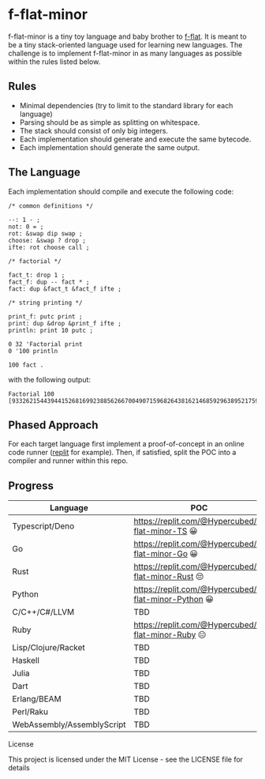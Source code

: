 # f-flat-minor

f-flat-minor is a tiny toy language and baby brother to [f-flat](https://github.com/Hypercubed/f-flat_node#readme).  It is meant to be a tiny stack-oriented language used for learning new languages.  The challenge is to implement f-flat-minor in as many languages as possible within the rules listed below.
## Rules

* Minimal dependencies (try to limit to the standard library for each language)
* Parsing should be as simple as splitting on whitespace.
* The stack should consist of only big integers.
* Each implementation should generate and execute the same bytecode.
* Each implementation should generate the same output.

## The Language

Each implementation should compile and execute the following code:

```forth
/* common definitions */

--: 1 - ;
not: 0 = ;
rot: &swap dip swap ;
choose: &swap ? drop ;
ifte: rot choose call ;

/* factorial */

fact_t: drop 1 ;
fact_f: dup -- fact * ;
fact: dup &fact_t &fact_f ifte ;

/* string printing */

print_f: putc print ;
print: dup &drop &print_f ifte ;
println: print 10 putc ;

0 32 'Factorial print
0 '100 println

100 fact .
```

with the following output:

```
Factorial 100
[93326215443944152681699238856266700490715968264381621468592963895217599993229915608941463976156518286253697920827223758251185210916864000000000000000000000000]
```

## Phased Approach

For each target language first implement a proof-of-concept in an online code runner ([replit](replit.com/) for example).  Then, if satisfied, split the POC into a compiler and runner within this repo.

## Progress

| Language | POC | Compiler | Runner |
| --- | ----------- | --- | --- |
| Typescript/Deno | https://replit.com/@Hypercubed/f-flat-minor-TS 😀 | ✔ | ✔ |
| Go | https://replit.com/@Hypercubed/f-flat-minor-Go 😀 | ✔ | ✔ |
| Rust | https://replit.com/@Hypercubed/f-flat-minor-Rust 😔 |
| Python | https://replit.com/@Hypercubed/f-flat-minor-Python 😀 |
| C/C++/C#/LLVM |  TBD |
| Ruby | https://replit.com/@Hypercubed/f-flat-minor-Ruby 😐 |
| Lisp/Clojure/Racket | TBD |
| Haskell | TBD |
| Julia | TBD |
| Dart | TBD |
| Erlang/BEAM | TBD |
| Perl/Raku | TBD |
| WebAssembly/AssemblyScript | TBD |

License

This project is licensed under the MIT License - see the LICENSE file for details
